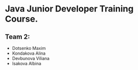 # Java Junior Developer Training Course.

## Team 2:
- Dotsenko Maxim
- Kondakova Alina
- Devbunova Viliana
- Isakova Albina